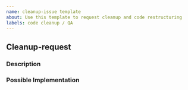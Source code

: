 ```yaml
---
name: cleanup-issue template
about: Use this template to request cleanup and code restructuring
labels: code cleanup / QA
---
```


## Cleanup-request

### Description

### Possible Implementation

